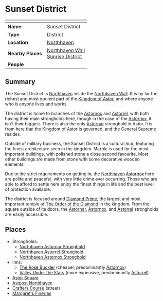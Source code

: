 # Sunset District

| []() | |
| --- | --- |
| **Name** | Sunset District |
| **Type** | District |
| **Location** | [Northhaven](../cities/northhaven.md) |
| **Nearby Places** | [Northhaven Wall](../structures/northhaven-wall.md)<br>[Sunrise District](sunrise-district.md) |
| **People** | |

## Summary

The Sunset District is [Northhaven](../cities/northhaven.md) inside the [Northhaven Wall](../structures/northhaven-wall.md). It is by far the richest and most opulent part of the [Kingdom of Astor](../../civilisations/kingdom-of-astor/kingdom-of-astor.md), and where anyone who is anyone lives and works.

The district is home to branches of the [Astornox](../../organisations/astornox/astornox.md) and [Astorrel](../../organisations/astorrel/astorrel.md), with both having their main strongholds here, though in the case of the [Astornox](../../organisations/astornox/astornox.md), it isn't their biggest. There is also the only [Astornar](../../organisations/astornar.md) stronghold in Astor. It is from here that the [Kingdom of Astor](../../civilisations/kingdom-of-astor/kingdom-of-astor.md) is governed, and the General Supreme resides.

Outside of military business, the Sunset District is a cultural hub, featuring the finest architecture seen in the kingdom. Marble is used for the most important buildings, with polished stone a close second favourite. Most other buildings are made from stone with some decorative wooden elements.

Due to the strict requirements on getting in, the [Northhaven](../cities/northhaven.md) [Astornox](../../organisations/astornox/astornox.md) here are polite and peaceful, with very little crime ever occurring. Those who are able to afford to settle here enjoy the finest things in life and the best level of protection available.

The district is focused around [Diamond Prime](../buildings/temples/diamond-prime.md), the largest and most important temple of [The Order of the Diamond](../../organisations/the-order-of-the-diamond.md) in the kingdom. From the square outside of its doors, the [Astornar](../../organisations/astornar.md), [Astornox](../../organisations/astornox/astornox.md), and [Astorrel](../../organisations/astorrel/astorrel.md) strongholds are easily accessible.

## Places

- Strongholds:
  - [Northhaven Astornar Stronghold](../strongholds/northhaven-astornar-stronghold.md)
  - [Northhaven Astorrel Stronghold](../strongholds/northhaven-astorrel-stronghold.md)
  - [Northhaven Astornox Stronghold](../strongholds/northhaven-astornox-stronghold.md)
- Inns:
  - [The Rose Buckler](../buildings/inns-taverns/the-rose-buckler.md) (cheaper, predominantly [Astornox](../../organisations/astornox/astornox.md))
  - [Valley Under the Stars](../buildings/inns-taverns/valley-under-the-stars.md) (more expensive, predominantly [Astorrel](../../organisations/astorrel/astorrel.md))
- [Astor Square](../structures/astor-square.md)
- [Astpost Northhaven](../buildings/shops/astpost-northhaven.md)
- [Crafters Course](../streets/crafters-course.md) (street)
- [Margaret's Fineries](../buildings/shops/margarets-fineries.md)

